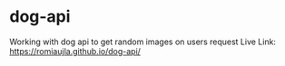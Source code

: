 # dog-api
Working with dog api to get random images on users request
Live Link: https://romiaujla.github.io/dog-api/